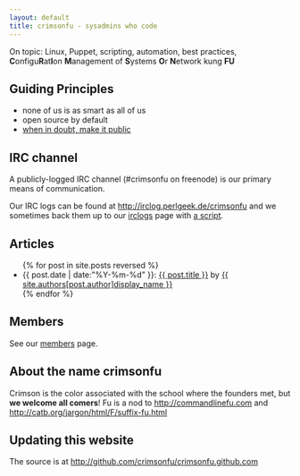 ```yaml
---
layout: default
title: crimsonfu - sysadmins who code
---
```

On topic: Linux, Puppet, scripting, automation, best practices, **C**onfigu**R**at**I**on **M**anagement of **S**ystems **O**r **N**etwork kung **FU** 

## Guiding Principles

* none of us is as smart as all of us
* open source by default
* [when in doubt, make it public](http://www.codinghorror.com/blog/2007/04/when-in-doubt-make-it-public.html)

## IRC channel

A publicly-logged IRC channel (#crimsonfu on freenode) is our primary means of communication.

Our IRC logs can be found at http://irclog.perlgeek.de/crimsonfu and we sometimes back them up to our [irclogs](irclogs) page with [a script](bin/logfetch.pl).

## Articles

<ul>
{% for post in site.posts reversed %}
<li>{{ post.date | date:"%Y-%m-%d" }}: <a href="{{ post.url }}">{{ post.title }}</a> by <a href="/members/{{post.author}}">{{ site.authors[post.author]display_name }}</a></li>
{% endfor %}
</ul>

## Members

See our [members](members) page.

## About the name crimsonfu

Crimson is the color associated with the school where the founders met, but **we welcome all comers**!  Fu is a nod to http://commandlinefu.com and http://catb.org/jargon/html/F/suffix-fu.html

[topical channel]: http://freenode.net/policy.shtml#topicalchannels

## Updating this website

The source is at http://github.com/crimsonfu/crimsonfu.github.com 
